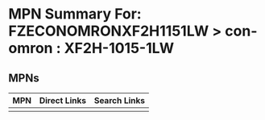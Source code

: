 



# MPN Summary For: FZECONOMRONXF2H1151LW > con-omron : XF2H-1015-1LW

## MPNs
  

|MPN|Direct Links|Search Links|
| :--- | :--- | :--- |
||||
